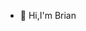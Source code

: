 - 👋 Hi,I'm Brian 

<!---
This is a repository to flesh out my python knowledge somemore. Learing how to connect APIs and have a bot respond to user input and so much more. This is a journey 
im taking to better myself in programming and become used to Git and Github as a whole. The first of many projects hopefully to showcase my talent and the energy i plan to bring 
to any future endevours 
--->

